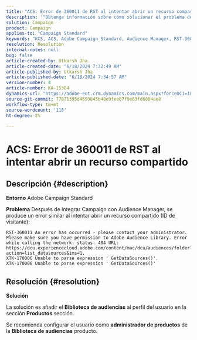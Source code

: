 ```yaml
---
title: "ACS: Error de 360011 de RST al intentar abrir un recurso compartido"
description: '"Obtenga información sobre cómo solucionar el problema de Adobe Campaign Standard en el que se produce un error al intentar abrir un recurso compartido".'
solution: Campaign
product: Campaign
applies-to: "Campaign Standard"
keywords: "KCS, ACS, Adobe Campaign Standard, Audience Manager, RST-360011, error, abrir recurso compartido"
resolution: Resolution
internal-notes: null
bug: false
article-created-by: Utkarsh Jha
article-created-date: "6/18/2024 7:32:49 AM"
article-published-by: Utkarsh Jha
article-published-date: "6/18/2024 7:34:57 AM"
version-number: 4
article-number: KA-15384
dynamics-url: "https://adobe-ent.crm.dynamics.com/main.aspx?forceUCI=1&pagetype=entityrecord&etn=knowledgearticle&id=9272baf0-442d-ef11-840b-6045bd06eea5"
source-git-commit: 77871395d4693845b48e9fee07f9e63fd6804ae8
workflow-type: tm+mt
source-wordcount: '118'
ht-degree: 2%

---
```


# ACS: Error de 360011 de RST al intentar abrir un recurso compartido

## Descripción {#description}


<b>Entorno</b>
Adobe Campaign Standard

<b>Problema</b>
Después de integrar Campaign con Audience Manager, se produce un error similar al intentar abrir un recurso compartido (ID de visitante):


```
RST-360011 An error has occurred - please contact your administrator.
Please make sure you have permission to Adobe Audience Library. Error while calling the network: status: 404 URL: https://dcu.experiencecloud.adobe.com/content/mac/dcu/audiences/folder?action=list_datasources&ims=1.
XTK-170006 Unable to parse expression ' GetDataSources()'.
XTK-170006 Unable to parse expression ' GetDataSources()'
```





## Resolución {#resolution}


<b>Solución</b>

La solución es añadir el <b>Biblioteca de audiencias</b> al perfil del usuario en la sección <b>Productos</b> sección.

Se recomienda configurar el usuario como <b>administrador de productos</b> de la <b>Biblioteca de audiencias</b> producto.
